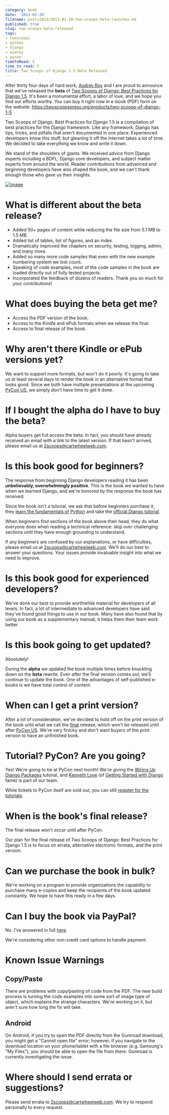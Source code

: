 ```yaml
---
category: book
date: '2013-02-28'
filename: posts2013/2013-02-28-two-scoops-beta-launches.md
published: true
slug: two-scoops-beta-released
tags:
- twoscoops
- python
- django
- audrey
- pycon
timeToRead: 5
time_to_read: 5
title: Two Scoops of Django 1.5 Beta Released
---
```


After thirty four days of hard work, [Audrey Roy](http://audreymroy.com)
and I are proud to announce that we've released the **beta** of [Two
Scoops of Django: Best Practices for Django
1.5](https://twoscoopspress.org/products/two-scoops-of-django-1-5). It's been a monumental effort, a labor
of love, and we hope you find our efforts worthy. You can buy it right
now in e-book (PDF) form on the website: <https://twoscoopspress.org/products/two-scoops-of-django-1-5>

Two Scoops of Django: Best Practices for Django 1.5 is a compilation of
best practices for the Django framework. Like any framework, Django has
tips, tricks, and pitfalls that aren't documented in one place.
Experienced developers know this stuff, but gleaning it off the Internet
takes a lot of time. We decided to take everything we know and write it
down.

We stand of the shoulders of giants: We received advice from Django
experts including a BDFL, Django core developers, and subject matter
experts from around the world. Reader contributions from advanced and
beginning developers have also shaped the book, and we can't thank
enough those who gave us their insights.

[![image](https://s3.amazonaws.com/twoscoops/img/tsd-cover-beta.png)](https://twoscoopspress.org/products/two-scoops-of-django-1-5/)

<a name="features"></a>
What is different about the beta release?
=========================================

-   Added 50+ pages of content while reducing the file size from 5.1 MB
    to 1.5 MB.
-   Added list of tables, list of figures, and an index.
-   Dramatically improved the chapters on security, testing, logging,
    admin, and many more.
-   Added so many more code samples that even with the new example
    numbering system we lost count.
-   Speaking of code examples, most of the code samples in the book are
    loaded directly out of fully tested projects.
-   Incorporated the feedback of dozens of readers. Thank you so much
    for your contributions!

<a name="what-do-i-get"></a>
What does buying the beta get me?
=================================

-   Access the PDF version of the book.
-   Access to the Kindle and ePub formats when we release the final.
-   Access to final release of the book.

<a name="alternative-formats"></a>
Why aren't there Kindle or ePub versions yet?
==============================================

We want to support more formats, but won't do it poorly. It's going to
take us at least several days to render the book in an alternative
format that looks good. Since we both have multiple presentations at the
upcoming [PyCon US](https://us.pycon.org/2013/), we simply don't have
time to get it done.

<a name="alpha-buyers"></a>
If I bought the alpha do I have to buy the beta?
================================================

Alpha buyers get full access the beta. In fact, you should have already
received an email with a link to the latest version. If that hasn't
arrived, please email us at <2scoops@cartwheelweb.com>.

<a name="beginners"></a>
Is this book good for beginners?
================================

The response from beginning Django developers reading it has been
**unbelievably, overwhelmingly positive**. This is the book we wanted to
have when we learned Django, and we're honored by the response the book
has received.

Since the book isn't a tutorial, we ask that before beginners purchase
it, they [learn the fundamentals of](http://learnpythonthehardway.org/)
[Python](http://www.amazon.com/Learn-Python-Hard-Way-Introduction/dp/0321884914/?ie=UTF8&tag=ihpydanny-20)
and take the [official Django
tutorial](https://docs.djangoproject.com/en/1.5/intro/tutorial01/).

When beginners find sections of the book above their head, they do what
everyone does when reading a technical reference: skip over challenging
sections until they have enough grounding to understand.

If any beginners are confused by our explanations, or have difficulties,
please email us at <2scoops@cartwheelweb.com>. We'll do our best to
answer your questions. Your issues provide invaluable insight into what
we need to improve.

<a name="experienced"></a>
Is this book good for experienced developers?
=============================================

We've done our best to provide worthwhile material for developers of
all levels. In fact, a lot of intermediate to advanced developers have
said they've found good things to use in our book. Many have also found
that by using our book as a supplementary manual, it helps them their
team work better.

<a name="updates"></a>
Is this book going to get updated?
==================================

Absolutely!

During the **alpha** we updated the book multiple times before knuckling
down on the **beta** rewrite. Even after the final version comes out,
we'll continue to update the book. One of the advantages of
self-published e-books is we have total control of content.

<a name="print"></a>
When can I get a print version?
===============================

After a lot of consideration, we've decided to hold off on the print
version of the book until what we call the
[final](https://pydanny.com/two-scoops-beta-released.html#final)
release, which won't be released until after [PyCon
US](https://us.pycon.org/2013/). We're very finicky and don't want
buyers of the print version to have an unfinished book.

<a name="tutorial"></a>
<a name="pycon"></a>
<a name="wiring-up-django-packages"></a>
Tutorial? PyCon? Are you going?
===============================

Yes! We're going to be at PyCon next month! We're giving the [Wiring
Up Django Packages](https://us.pycon.org/2013/schedule/presentation/11/)
tutorial, and [Kenneth Love](http://brack3t.com/) (of [Getting Started
with Django](http://gettingstartedwithdjango.com/) fame) is part of our
team.

While tickets to PyCon itself are sold out, you can still [register for
the tutorials](https://us.pycon.org/2013/registration/register/).

<a name="final"></a>
When is the book's final release?
==================================

The final release won't occur until after PyCon.

Our plan for the final release of Two Scoops of Django: Best Practices
for Django 1.5 is to focus on errata, alternative electronic formats,
and the print version.

<a name="bulk"></a>
Can we purchase the book in bulk?
=================================

We're working on a program to provide organizations the capability to
purchase many e-copies and keep the recipients of the book updated
constantly. We hope to have this ready in a few days.

<a name="paypal"></a>
Can I buy the book via PayPal?
==============================

No. I've answered in full
[here](https://pydanny.com/we-are-not-using-paypal.html).

We're considering other non-credit card options to handle payment.

<a name="known-issue-warnings"></a>
Known Issue Warnings
====================

Copy/Paste
----------

There are problems with copy/pasting of code from the PDF. The new build
process is turning the code examples into some sort of image type of
object, which explains the strange characters. We're working on it, but
aren't sure how long the fix will take.

Android
-------

On Android, if you try to open the PDF directly from the Gumroad
download, you might get a "Cannot open file" error; however, if you
navigate to the download location on your phone/tablet with a file
browser (e.g. Samsung's "My Files"), you should be able to open the
file from there. Gumroad is currently investigating the issue.

<a name="errata"></a>
Where should I send errata or suggestions?
==========================================

Please send errata to <2scoops@cartwheelweb.com>. We try to respond
personally to every request.
